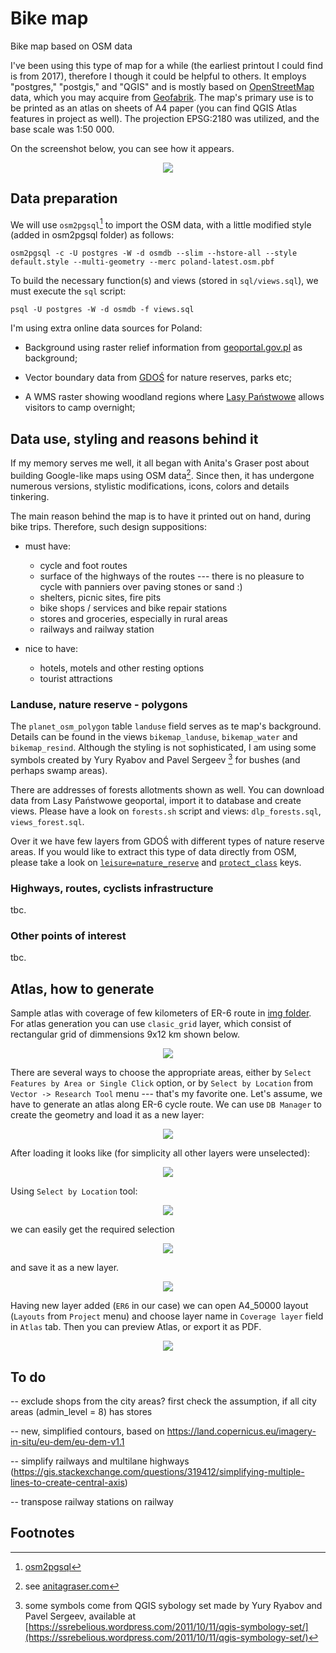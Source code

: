 # Bike map
 
Bike map based on OSM data

I've been using this type of map for a while (the earliest printout I could find is from 2017), therefore I though it could be helpful to others. It employs "postgres," "postgis," and "QGIS" and is mostly based on [OpenStreetMap](https://www.openstreetmap.org/) data, which you may acquire from [Geofabrik](https://download.geofabrik.de/). The map's primary use is to be printed as an atlas on sheets of A4 paper (you can find QGIS Atlas features in project as well). The projection EPSG:2180 was utilized, and the base scale was 1:50 000. 

On the screenshot below, you can see how it appears.

<div style="text-align:center"><img src="./img/screenshot.png"/></div>


## Data preparation

We will use `osm2pgsql`[^1] to import the OSM data, with a little modified style (added in osm2pgsql folder) as follows:

    osm2pgsql -c -U postgres -W -d osmdb --slim --hstore-all --style default.style --multi-geometry --merc poland-latest.osm.pbf

To build the necessary function(s) and views (stored in `sql/views.sql`), we must execute the `sql` script:

    psql -U postgres -W -d osmdb -f views.sql


I'm using extra online data sources for Poland:

* Background using raster relief information from [geoportal.gov.pl](https://www.geoportal.gov.pl/uslugi/usluga-przegladania-wms) as background;

* Vector boundary data from [GDOŚ](https://sdi.gdos.gov.pl/wfs?request=GetCapabilities&service=WFS) for nature reserves, parks etc;

* A WMS raster showing woodland regions where [Lasy Państwowe](https://www.bdl.lasy.gov.pl/portal/) allows visitors to camp overnight; 


## Data use, styling and reasons behind it

If my memory serves me well, it all began with Anita's Graser post about building Google-like maps using OSM data[^2]. Since then, it has undergone numerous versions, stylistic modifications, icons, colors and details tinkering.

The main reason behind the map is to have it printed out on hand, during bike trips. Therefore, such design suppositions: 

* must have:
    * cycle and foot routes
    * surface of the highways of the routes --- there is no pleasure to cycle with panniers over paving stones or sand :)
    * shelters, picnic sites, fire pits
    * bike shops / services and bike repair stations
    * stores and groceries, especially in rural areas
    * railways and railway station

* nice to have:
    * hotels, motels and other resting options
    * tourist attractions

### Landuse, nature reserve - polygons

The `planet_osm_polygon` table `landuse` field serves as te map's background. Details can be found in the views `bikemap_landuse`, `bikemap_water` and `bikemap_resind`. Although the styling is not sophisticated, I am using some symbols created by Yury Ryabov and Pavel Sergeev [^3] for bushes (and perhaps swamp areas).

There are addresses of forests allotments shown as well. You can download data from Lasy Państwowe geoportal, import it to database and create views. Please have a look on `forests.sh` script and views: `dlp_forests.sql`, `views_forest.sql`.

Over it we have few layers from GDOŚ with different types of nature reserve areas. If you would like to extract this type of data directly from OSM, please take a look on [`leisure=nature_reserve`](https://wiki.openstreetmap.org/wiki/Tag:leisure%3Dnature_reserve) and [`protect_class`](https://wiki.openstreetmap.org/wiki/Key:protect_class) keys.


### Highways, routes, cyclists infrastructure

tbc.

### Other points of interest

tbc.

## Atlas, how to generate

Sample atlas with coverage of few kilometers of ER-6 route in [img folder](./img/er6_snap.pdf). For atlas generation you can use `clasic_grid` layer, which consist of rectangular grid of dimmensions 9x12 km shown below.

<div style="text-align:center"><img src="./img/grid.png"/></div>

There are several ways to choose the appropriate areas, either by `Select Features by Area or Single Click` option, or by `Select by Location` from `Vector -> Research Tool` menu --- that's my favorite one. Let's assume, we have to generate an atlas along ER-6 cycle route. We can use `DB Manager` to create the geometry and load it as a new layer:

<div style="text-align:center"><img src="./img/dbmanager.png"/></div>

After loading it looks like (for simplicity all other layers were unselected):

<div style="text-align:center"><img src="./img/er6_on_grid.png"/></div>

Using `Select by Location` tool:

<div style="text-align:center"><img src="./img/select_by_location.png"/></div>

we can easily get the required selection

<div style="text-align:center"><img src="./img/selection.png"/></div>

and save it as a new layer.

<div style="text-align:center"><img src="./img/save_selection.png"/></div>

Having new layer added (`ER6` in our case) we can open A4_50000 layout (`Layouts` from `Project` menu) and choose layer name in `Coverage layer` field in `Atlas` tab. Then you can preview Atlas, or export it as PDF.


<div style="text-align:center"><img src="./img/atlas.png"/></div>

## To do

-- exclude shops from the city areas? first check the assumption, if all city areas (admin_level = 8) has stores

-- new, simplified contours, based on https://land.copernicus.eu/imagery-in-situ/eu-dem/eu-dem-v1.1

-- simplify railways and multilane highways (https://gis.stackexchange.com/questions/319412/simplifying-multiple-lines-to-create-central-axis)

-- transpose railway stations on railway

## Footnotes

[^1]: [osm2pgsql](https://osm2pgsql.org/)
[^2]: see [anitagraser.com](https://anitagraser.com/2014/05/31/a-guide-to-googlemaps-like-maps-with-osm-in-qgis/)
[^3]: some symbols come from QGIS sybology set made by Yury Ryabov and Pavel Sergeev, available at [https://ssrebelious.wordpress.com/2011/10/11/qgis-symbology-set/](https://ssrebelious.wordpress.com/2011/10/11/qgis-symbology-set/)
